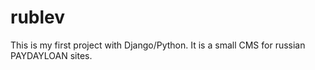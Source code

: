 # rublev
This is my first project with Django/Python. It is a small CMS for russian PAYDAYLOAN sites.
